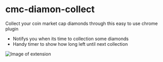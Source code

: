 # cmc-diamon-collect
Collect your coin market cap diamonds through this easy to use chrome plugin

* Notifys you when its time to collection some diamonds
* Handy timer to show how long left until next collection

![Image of extension](https://github.com/cloakd/cmc-diamond-collect/blob/master/cmc_diamond_ext.png)